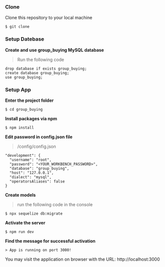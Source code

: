 ### Clone

Clone this repository to your local machine

```
$ git clone 
```

### Setup Datebase

**Create and use group_buying MySQL database**

> Run the following code
```
drop database if exists group_buying;
create database group_buying;
use group_buying;
```

### Setup App

**Enter the project folder**

```
$ cd group_buying
```

**Install packages via npm**

```
$ npm install
```

**Edit password in config.json file**

> /config/config.json
```
"development": {
  "username": "root",
  "password": "<YOUR_WORKBENCH_PASSWORD>",
  "database": "group_buying",
  "host": "127.0.0.1",
  "dialect": "mysql",
  "operatorsAliases": false
}

```

**Create models**

> run the following code in the console
```
$ npx sequelize db:migrate
```

**Activate the server**

```
$ npm run dev
```

**Find the message for successful activation**

```
> App is running on port 3000!
```
You may visit the application on browser with the URL: http://localhost:3000

